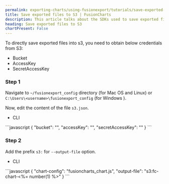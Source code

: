 ```yaml
---
permalink: exporting-charts/using-fusionexport/tutorials/save-exported-files-to-s-three.html
title: Save exported files to S3 | FusionCharts
description: This article talks about the SDKs used to save exported files to s3.
heading: Save exported files to S3
chartPresent: False
---
```


To directly save exported files into s3, you need to obtain below credentials from S3:

* Bucket
* AccessKey
* SecretAccessKey

### Step 1

Navigate to `~/fusionexport_config` directory (for Mac OS and Linux) or  `C:\Users\<username>\fusionexport_config` (for Windows ).

Now, edit the content of the file `s3.json`.

<ul class="code-tabs">
    <li class="active"><a data-toggle="cli">CLI</a></li>
</ul>

<div class="tab-content">
    <div class="tab cli-tab active">
```javascript
        {
  "bucket": "",
  "accessKey": "",
  "secretAccessKey": ""
}
        ```
    </div>
</div>

### Step 2

Add the prefix `s3:` for `--output-file` option.

<ul class="code-tabs">
    <li class="active"><a data-toggle="cli">CLI</a></li>
</ul>

<div class="tab-content">
    <div class="tab cli-tab active">
```javascript
        {
  "chart-config": "fusioncharts_chart.js",
  "output-file": "s3:fc-chart-<%= number(1) %>"
}
        ```
    </div>
</div>